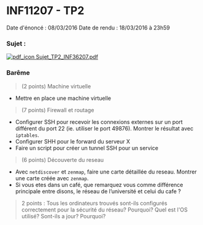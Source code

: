 INF11207 - TP2
===============

Date d'énoncé : 08/03/2016
Date de rendu : 18/03/2016 à 23h59

###


### Sujet :
[![pdf_icon](http://www.chambery-tourisme.com/wp-content/uploads/cache//noeStarter/images/50__50__auto__~wp-content~themes~chambery~images~icons~pdf.png) Sujet_TP2_INF36207.pdf](./sujet.pdf)

### Barême
> (2 points) Machine virtuelle

* Mettre en place une machine virtuelle

> (7 points) Firewall et routage

* Configurer SSH pour recevoir les connexions externes sur un port différent du port 22 (ie. utiliser le port 49876). Montrer le résultat avec `iptables`.
* Configurer SHH pour le forward du serveur X
* Faire un script pour créer un tunnel SSH pour un service

> (6 points) Découverte du reseau

* Avec `netdiscover` et `zenmap`, faire une carte détaillée du reseau. Montrer une carte créée avec `zenmap`.
* Si vous etes dans un café, que remarquez vous comme différence principale entre
disons, le réseau de l’université et celui du cafe ?

> 2 points : Tous les ordinateurs trouvés sont-ils configurés correctement pour la sécurité du réseau? Pourquoi? Quel est l'OS utilisé? Sont-ils a jour? Pourquoi?
